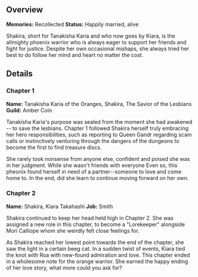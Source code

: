 <!-- title: Takanashi Kiara -->
<!-- quote: We must save the lesbians!-->
<!-- chapters: 0 -->
<!-- images: (Shakira's profile), (Activating her Revelation: Burning Phoenix), (Tarot Card) -->
<!-- model: false -->

## Overview

**Memories:** Recollected
**Status:** Happily married, alive

Shakira, short for Tanakisha Karia and who now goes by Kiara, is the allmighty phoenix warrior who is always eager to support her friends and fight for justice. Despite her own occasional mishaps, she always tried her best to do follow her mind and heart no matter the cost.  

## Details

### Chapter 1

**Name:** Tanakisha Karia of the Oranges, Shakira, The Savior of the Lesbians
**Guild:** Amber Coin

Tanakisha Karia's purpose was sealed from the moment she had awakened -- to save the lesbians. Chapter 1 followed Shakira herself truly embracing her hero responsibilities, such as reporting to Queen Gandr regarding scam calls or instinctively venturing through the dangers of the dungeons to become the first to find treasure discs. 

She rarely took nonsense from anyone else, confident and poised she was in her judgment. While she wasn't friends with everyone Even so, this pheonix found herself in need of a partner--someone to love and come home to.  In the end, did she learn to continue moving forward on her own.


### Chapter 2

**Name:** Shakira, Kiara Takahashi
**Job:** Smith

Shakira continued to keep her head held high in Chapter 2. She was assigned a new role in this chapter, to become a "Lorekeeper" alongside Mori Calliope whom she weirdly felt close feelings for. 

As Shakira reached her lowest point towards the end of the chapter, she saw the light in a certain beeg cat. In a sudden twist of events, Kiara tied the knot with Roa with new-found admiration and love. This chapter ended in a wholesome note for the orange warrior. She earned the happy ending of her love story, what more could you ask for?


